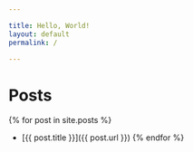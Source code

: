 ```yaml
---

title: Hello, World!
layout: default
permalink: /

---
```


# Posts
{% for post in site.posts %}
* [{{ post.title }}]({{ post.url }})
{% endfor %}

